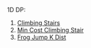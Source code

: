 
1D DP:
1. [Climbing Stairs](/DynamicProgramming/ClimbingStairs.md)
2. [Min Cost Climbing Stair](/DynamicProgramming/MinCostClimbingStair.md)
3. [Frog Jump K Dist](/DynamicProgramming/FrogJumpKDist.md)

